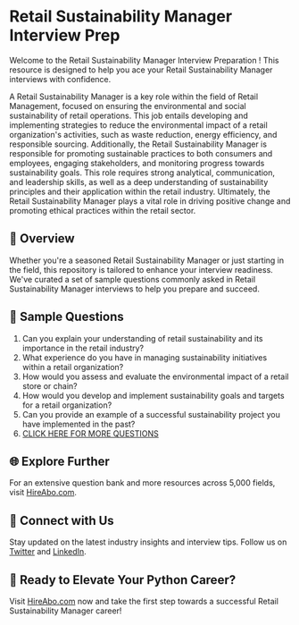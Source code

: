 # Retail Sustainability Manager Interview Prep

Welcome to the Retail Sustainability Manager Interview Preparation ! This resource is designed to help you ace your Retail Sustainability Manager interviews with confidence.

A Retail Sustainability Manager is a key role within the field of Retail Management, focused on ensuring the environmental and social sustainability of retail operations. This job entails developing and implementing strategies to reduce the environmental impact of a retail organization's activities, such as waste reduction, energy efficiency, and responsible sourcing. Additionally, the Retail Sustainability Manager is responsible for promoting sustainable practices to both consumers and employees, engaging stakeholders, and monitoring progress towards sustainability goals. This role requires strong analytical, communication, and leadership skills, as well as a deep understanding of sustainability principles and their application within the retail industry. Ultimately, the Retail Sustainability Manager plays a vital role in driving positive change and promoting ethical practices within the retail sector.

## 🚀 Overview

Whether you're a seasoned Retail Sustainability Manager or just starting in the field, this repository is tailored to enhance your interview readiness. We've curated a set of sample questions commonly asked in Retail Sustainability Manager interviews to help you prepare and succeed.

## 📝 Sample Questions

1. Can you explain your understanding of retail sustainability and its importance in the retail industry?
2. What experience do you have in managing sustainability initiatives within a retail organization?
3. How would you assess and evaluate the environmental impact of a retail store or chain?
4. How would you develop and implement sustainability goals and targets for a retail organization?
5. Can you provide an example of a successful sustainability project you have implemented in the past?
6. [CLICK HERE FOR MORE QUESTIONS](https://hireabo.com/job/22_0_25/Retail%20Sustainability%20Manager)

## 🌐 Explore Further

For an extensive question bank and more resources across 5,000 fields, visit [HireAbo.com](https://www.hireabo.com).

## 📱 Connect with Us

Stay updated on the latest industry insights and interview tips. Follow us on [Twitter](https://twitter.com/hireabo) and [LinkedIn](https://www.linkedin.com/in/hire-abo-3609972a8/).

## 🚀 Ready to Elevate Your Python Career?

Visit [HireAbo.com](https://www.hireabo.com) now and take the first step towards a successful Retail Sustainability Manager career!